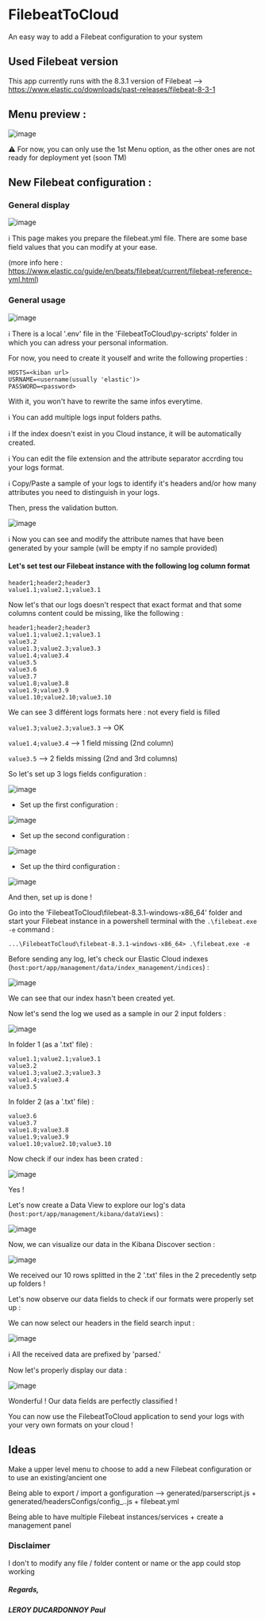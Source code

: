 # FilebeatToCloud

An easy way to add a Filebeat configuration to your system


## Used Filebeat version

This app currently runs with the 8.3.1 version of Filebeat --> https://www.elastic.co/downloads/past-releases/filebeat-8-3-1


## Menu preview :

![image](https://user-images.githubusercontent.com/74706889/183057279-5c144461-7b74-4121-9946-fce537736f4c.png)

:warning: For now, you can only use the 1st Menu option, as the other ones are not ready for deployment yet (soon TM)


## New Filebeat configuration :

### General display

![image](https://user-images.githubusercontent.com/74706889/183057765-19967f47-5dd9-49e4-9e04-45bb50819240.png)

:information_source: This page makes you prepare the filebeat.yml file. There are some base field values that you can modify at your ease.

(more info here : https://www.elastic.co/guide/en/beats/filebeat/current/filebeat-reference-yml.html)

### General usage

![image](https://user-images.githubusercontent.com/74706889/183076414-90952e42-69e7-406a-aa17-2648c9be9705.png)

:information_source: There is a local '.env' file in the 'FilebeatToCloud\py-scripts\' folder in which you can adress your personal information.

  For now, you need to create it youself and write the following properties :
  
  ````
  HOSTS=<kiban url>
  USRNAME=<username(usually 'elastic')>
  PASSWORD=<password>
  ````
  
  With it, you won't have to rewrite the same infos everytime.
  
:information_source: You can add multiple logs input folders paths.

:information_source: If the index doesn't exist in you Cloud instance, it will be automatically created.

:information_source: You can edit the file extension and the attribute separator accrding tou your logs format.

:information_source: Copy/Paste a sample of your logs to identify it's headers and/or how many attributes you need to distinguish in your logs.

Then, press the validation button.

![image](https://user-images.githubusercontent.com/74706889/183060158-232e2a14-1ddc-4c70-8067-4bc8a99703a9.png)

:information_source: Now you can see and modify the attribute names that have been generated by your sample (will be empty if no sample provided)

#### Let's set test our Filebeat instance with the following log column format
```
header1;header2;header3
value1.1;value2.1;value3.1
```

Now let's that our logs doesn't respect that exact format and that some columns content could be missing, like the following :

```
header1;header2;header3
value1.1;value2.1;value3.1
value3.2
value1.3;value2.3;value3.3
value1.4;value3.4
value3.5
value3.6
value3.7
value1.8;value3.8
value1.9;value3.9
value1.10;value2.10;value3.10

```

We can see 3 différent logs formats here : not every field is filled


```value1.3;value2.3;value3.3``` --> OK

```value1.4;value3.4``` --> 1 field missing (2nd column)

```value3.5``` --> 2 fields missing (2nd and 3rd columns)


So let's set up 3 logs fields configuration :

![image](https://user-images.githubusercontent.com/74706889/183070162-6c6d685f-2ced-4f8b-8a43-c05fc5db1020.png)

- Set up the first configuration :

![image](https://user-images.githubusercontent.com/74706889/183070446-53f4c547-fbca-4266-9c70-d0c5f64a8dba.png)

- Set up the second configuration :

![image](https://user-images.githubusercontent.com/74706889/183070612-d9c592ca-4b93-4abd-8cd2-3a07772ac55c.png)

- Set up the third configuration :

![image](https://user-images.githubusercontent.com/74706889/183070686-8fa57da1-e707-49d2-b46e-de756a5efd56.png)

And then, set up is done !

Go into the 'FilebeatToCloud\filebeat-8.3.1-windows-x86_64\' folder and start your Filebeat instance in a powershell terminal with the ```.\filebeat.exe -e``` command :

```...\FilebeatToCloud\filebeat-8.3.1-windows-x86_64> .\filebeat.exe -e```
 
Before sending any log, let's check our Elastic Cloud indexes (```host:port/app/management/data/index_management/indices```) :

![image](https://user-images.githubusercontent.com/74706889/183071659-59de8a6c-65b7-4c86-852a-1c90307aa960.png)

We can see that our index hasn't been created yet.

Now let's send the log we used as a sample in our 2 input folders :

![image](https://user-images.githubusercontent.com/74706889/183072213-2393e79f-ba24-4c20-a890-983b5d8da46d.png)

In folder 1 (as a '.txt' file) :

```
value1.1;value2.1;value3.1
value3.2
value1.3;value2.3;value3.3
value1.4;value3.4
value3.5

```

In folder 2 (as a '.txt' file) :
```
value3.6
value3.7
value1.8;value3.8
value1.9;value3.9
value1.10;value2.10;value3.10

```

Now check if our index has been crated :

![image](https://user-images.githubusercontent.com/74706889/183072849-f0ef727c-8a6d-4e87-9c9e-f47889ee1a5e.png)

Yes !

Let's now create a Data View to explore our log's data (```host:port/app/management/kibana/dataViews```) :

![image](https://user-images.githubusercontent.com/74706889/183073258-b3027fac-907f-4fc8-9da3-c898be7ae735.png)

Now, we can visualize our data in the Kibana Discover section :

![image](https://user-images.githubusercontent.com/74706889/183074649-992fe4bb-ae07-485c-80bf-9ec6b24f90a7.png)

We received our 10 rows splitted in the 2 '.txt' files in the 2 precedently setp up folders !

Let's now observe our data fields to check if our formats were properly set up :

We can now select our headers in the field search input :

![image](https://user-images.githubusercontent.com/74706889/183074731-016f56ce-6c6f-45e4-be0e-b8c7bde5a6db.png)

:information_source: All the received data are prefixed by 'parsed.'

Now let's properly display our data :

![image](https://user-images.githubusercontent.com/74706889/183075372-e485c1a7-4fc7-4d60-8d7d-457862fff5f1.png)

Wonderful ! Our data fields are perfectly classified !

You can now use the FilebeatToCloud application to send your logs with your very own formats on your cloud !


## Ideas

Make a upper level menu to choose to add a new Filebeat configuration or to use an existing/ancient one

Being able to export / import a gonfiguration --> generated/parserscript.js + generated/headersConfigs/config_..js + filebeat.yml

Being able to have multiple Filebeat instances/services + create a management panel


### Disclaimer

I don't to modify any file / folder content or name or the app could stop working


##### Regards,

##### LEROY DUCARDONNOY Paul
